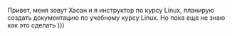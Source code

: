 Привет, меня зовут Хасан и я инструктор по курсу Linux, планирую создать документацию по учебному курсу Linux. Но пока еще не знаю как это сделать )))
